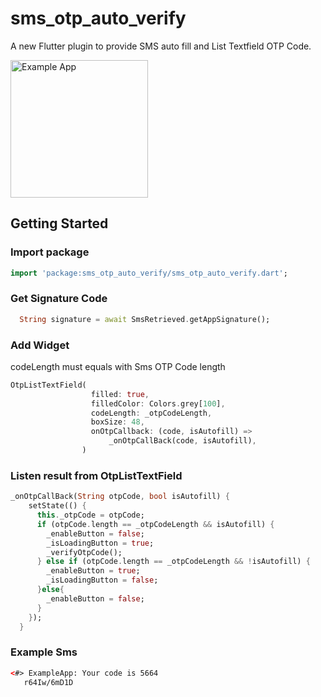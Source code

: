 # sms_otp_auto_verify

A new Flutter plugin to provide SMS auto fill and List Textfield OTP Code.


<img width="220px" alt="Example App " src="https://raw.githubusercontent.com/oohyugi/sms_otp_auto_verify/master/screenshots/img.jpg"/>

## Getting Started
### Import package
```dart
import 'package:sms_otp_auto_verify/sms_otp_auto_verify.dart';
```
### Get Signature Code
```dart
  String signature = await SmsRetrieved.getAppSignature();
```
### Add Widget
codeLength must equals with Sms OTP Code length

```dart
OtpListTextField(
                  filled: true,
                  filledColor: Colors.grey[100],
                  codeLength: _otpCodeLength,
                  boxSize: 48,
                  onOtpCallback: (code, isAutofill) =>
                      _onOtpCallBack(code, isAutofill),
                )
```

### Listen result from OtpListTextField
```dart
_onOtpCallBack(String otpCode, bool isAutofill) {
    setState(() {
      this._otpCode = otpCode;
      if (otpCode.length == _otpCodeLength && isAutofill) {
        _enableButton = false;
        _isLoadingButton = true;
        _verifyOtpCode();
      } else if (otpCode.length == _otpCodeLength && !isAutofill) {
        _enableButton = true;
        _isLoadingButton = false;
      }else{
        _enableButton = false;
      }
    });
  }
```

### Example Sms
```html
<#> ExampleApp: Your code is 5664
   r64Iw/6mD1D
```


